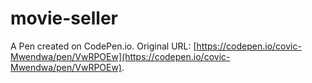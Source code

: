 # movie-seller

A Pen created on CodePen.io. Original URL: [https://codepen.io/covic-Mwendwa/pen/VwRPOEw](https://codepen.io/covic-Mwendwa/pen/VwRPOEw).

